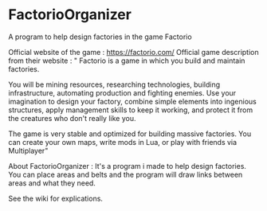 # FactorioOrganizer
A program to help design factories in the game Factorio

Official website of the game : https://factorio.com/
Official game description from their website :
" Factorio is a game in which you build and maintain factories.

You will be mining resources, researching technologies, building infrastructure, automating production and fighting enemies. Use your imagination to design your factory, combine simple elements into ingenious structures, apply management skills to keep it working, and protect it from the creatures who don't really like you.

The game is very stable and optimized for building massive factories. You can create your own maps, write mods in Lua, or play with friends via Multiplayer"




About FactorioOrganizer :
It's a program i made to help design factories. You can place areas and belts and the program will draw links between areas and what they need.

See the wiki for explications.





